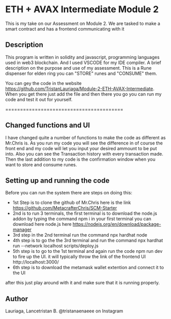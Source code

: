 # ETH + AVAX Intermediate Module 2

This is my take on our Assessment on Module 2. We are tasked to make a smart contract and has a frontend communicating with it

## Description

This program is written in solidity and javascript, programming languages used in web3 blockchain. And I used VSCODE for my IDE compiler. A brief description on the purpose and use of my assessment. This is a Rune dispenser for elden ring you can "STORE" runes and "CONSUME" them.

You can gey the code in the website https://github.com/TristanLauriaga/Module-2-ETH-AVAX-Intermediate. When you get there just add the file and then there you go you can run my code and test it out for yourself.

========================================

## Changed functions and UI

I have changed quite a number of functions to make the code as different as Mr.Chris is. As you run my code you will see the difference in of course the front end and my code will let you input your desired ammount to be put into. Also you can see the Transaction history with every transaction made. Then the last addition to my code is the confirmation window when you want to store and consume runes.

## Setting up and running the code

Before you can run the system there are steps on doing this:

* 1st Step is to clone the github of Mr.Chris here is the link https://github.com/MetacrafterChris/SCM-Starter
* 2nd is to run 3 terminals, the first terminal is to download the node.js addon by typing the command npm i in your first terminal you can download here node.js here https://nodejs.org/en/download/package-manager
* 3rd step in the 2nd terminal run the command npx hardhat node
* 4th step is to go the the 3rd terminal and run the command npx hardhat run --network localhost scripts/deploy.js
* 5th step is to go to the 1st terminal and again run the code npm run dev to fire up the UI. it will typically throw the link of the frontend UI http://localhost:3000/
* 6th step is to download the metamask wallet extention and connect it to the UI 

after this just play around with it and make sure that it is running properly.

## Author

Lauriaga, Lancetristan B. @tristanaenaeee on Instagram

